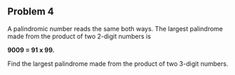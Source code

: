 <h2>Problem 4</h2>
<p>A palindromic number reads the same both ways. The largest palindrome made from the product of two 2-digit numbers is</p>

<p><strong>9009 = 91 x 99.</strong></p>

</p>Find the largest palindrome made from the product of two 3-digit numbers.</p>
